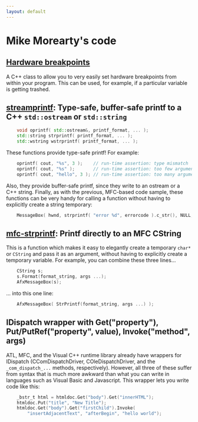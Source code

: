 ```yaml
---
layout: default
---
```


# Mike Morearty's code

## [Hardware breakpoints](https://github.com/mmorearty/hardware-breakpoints)

A C++ class to allow you to very easily set hardware breakpoints from within
your program.  This can be used, for example, if a particular variable is
getting trashed.

## **[streamprintf](https://github.com/mmorearty/streamprintf):** Type-safe, buffer-safe printf to a C++ `std::ostream` or `std::string`

```c++
    void oprintf( std::ostream&, printf_format, ... );
    std::string strprintf( printf_format, ... );
    std::wstring wstrprintf( printf_format, ... );
```

These functions provide type-safe printf!  For example:

```c++
    oprintf( cout, "%s", 3 );    // run-time assertion: type mismatch
    oprintf( cout, "%s" );       // run-time assertion: too few arguments
    oprintf( cout, "hello", 3 ); // run-time assertion: too many arguments
```

Also, they provide buffer-safe printf, since they write to an ostream or a C++
string.  Finally, as with the previous, MFC-based code sample, these functions
can be very handy for calling a function without having to explicitly create a
string temporary:

```c++
    MessageBox( hwnd, strprintf( "error %d", errorcode ).c_str(), NULL, MB_OK );
```

## **[mfc-strprintf](https://github.com/mmorearty/mfc-strprintf):** Printf directly to an MFC CString

This is a function which makes it easy to elegantly create a temporary `char*` or
`CString` and pass it as an argument, without having to explicitly create a
temporary variable. For example, you can combine these three lines...

```c++
    CString s;
    s.Format(format_string, args ...);
    AfxMessageBox(s);
```

... into this one line:

```c++
    AfxMessageBox( StrPrintf(format_string, args ...) );
```

## IDispatch wrapper with Get("property"), Put/PutRef("property", value), Invoke("method", args)

ATL, MFC, and the Visual C++ runtime library already have wrappers for
IDispatch (CComDispatchDriver, COleDispatchDriver, and the `_com_dispatch_...`
methods, respectively). However, all three of these suffer from syntax that is
much more awkward than what you can write in languages such as Visual Basic and
Javascript.  This wrapper lets you write code like this:

```c++
    _bstr_t html = htmldoc.Get("body").Get("innerHTML");
    htmldoc.Put("title", "New Title");
    htmldoc.Get("body").Get("firstChild").Invoke(
        "insertAdjacentText", "afterBegin", "hello world");
```
